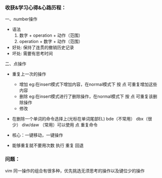 ### 收获&学习心得&心路历程：

一、number操作

- 语法
  1. 数字 + operation + 动作（范围）
  2. operation + 数字 + 动作（范围）
- 好处: 保持了连贯的撤销历史记录
- 坏处: 需要有思考时间

二、点操作

- 重复上一次的操作
  - 增加 eg:在insert模式下增加内容，在normal模式下 按 点 可重复增加这些内容
  - 删除 eg:在insert模式进行了删除操作，在normal模式下 按 点 可重复该删除操作
  - 修改

- 在删除一个单词的命令选择上(光标在单词尾部EL)
  bde（不常用）
  dbx（很少）
  diw/daw （常用）可以使用 点 重复命令

- 核心：一键移动，一键操作

- 能够重复就不要用次数 执行 重复 回退

### 问题：

vim 同一操作的组合有很多种，优先挑选无须思考的操作以及键位少的操作